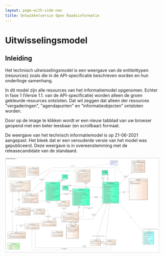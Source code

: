 ```yaml
---
layout: page-with-side-nav
title: Ontwikkelversie Open Raadsinformatie
---
```


# Uitwisselingsmodel

## Inleiding

Het technisch uitwisselingsmodel is een weergave van de entiteittypen (resources) zoals die in de API-specificatie beschreven worden en hun onderlinge samenhang.

In dit model zijn alle resources van het informatiemodel opgenomen. Echter in fase 1 (Versie 1.1. van de API-specificatie) worden alleen de groen gekleurde resources ontsloten. Dat wil zeggen dat alleen der resources "vergaderingen", "agendapunten" en "informatieobjecten" ontsloten worden.

Door op de image te klikken wordt er een nieuw tabblad van uw browser geopend met een beter leesbaar (en scrollbaar) formaat.

De weergave van het technisch informatiemodel is op 21-06-2021 aangepast. Het bleek dat er een verouderde versie van het model was gepubliceerd.
Deze weergave is in overeenstemming met de releasecandidate van de standaard.

[![Uitwisselingsmodel Open Raadsinformatie](./UGM%20Open%20Raadsinformatie.jpg)](https://github.com/VNG-Realisatie/ODS-Open-Raadsinformatie/blob/master/docs/UGM%20Open%20Raadsinformatie.jpg)
